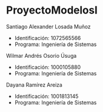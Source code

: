 # ProyectoModelosI

Santiago Alexander Losada Muñoz  
  - Identificación: 1072565566  
  - Programa: Ingeniería de Sistemas

Wilmar Andrés Osorio Úsuga  
  - Identificación: 1000105880  
  - Programa: Ingeniería de Sistemas

Dayana Ramírez Areiza  
  - Identificación: 1001813145  
  - Programa: Ingeniería de Sistemas

